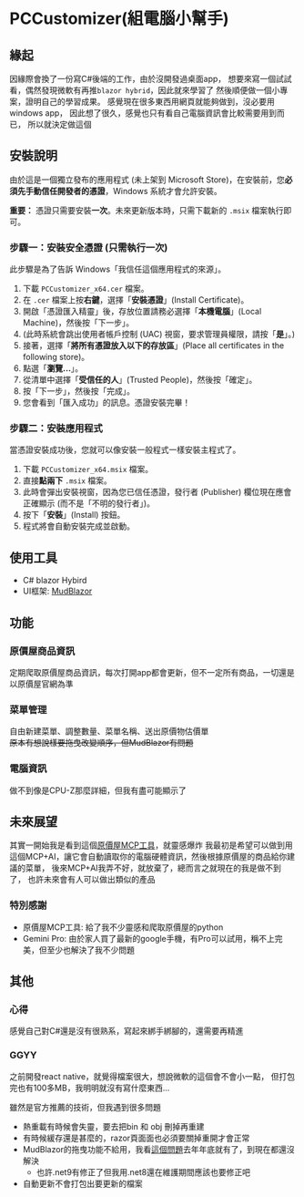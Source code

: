 # PCCustomizer(組電腦小幫手)

## 緣起

因緣際會換了一份寫C#後端的工作，由於沒開發過桌面app，
想要來寫一個試試看，偶然發現微軟有再推`blazor hybrid`，因此就來學習了
然後順便做一個小專案，證明自己的學習成果。
感覺現在很多東西用網頁就能夠做到，沒必要用windows app，
因此想了很久，感覺也只有看自己電腦資訊會比較需要用到而已，
所以就決定做這個

## 安裝說明

由於這是一個獨立發布的應用程式 (未上架到 Microsoft Store)，在安裝前，您**必須先手動信任開發者的憑證**，Windows 系統才會允許安裝。

**重要：** 憑證只需要安裝**一次**。未來更新版本時，只需下載新的 `.msix` 檔案執行即可。

### 步驟一：安裝安全憑證 (只需執行一次)

此步驟是為了告訴 Windows「我信任這個應用程式的來源」。

1.  下載 `PCCustomizer_x64.cer` 檔案。
2.  在 `.cer` 檔案上按**右鍵**，選擇「**安裝憑證**」(Install Certificate)。
3.  開啟「憑證匯入精靈」後，存放位置請務必選擇「**本機電腦**」(Local Machine)，然後按「下一步」。
4.  (此時系統會跳出使用者帳戶控制 (UAC) 視窗，要求管理員權限，請按「**是**」。)
5.  接著，選擇「**將所有憑證放入以下的存放區**」(Place all certificates in the following store)。
6.  點選「**瀏覽...**」。
7.  從清單中選擇「**受信任的人**」(Trusted People)，然後按「確定」。
8.  按「下一步」，然後按「完成」。
9.  您會看到「匯入成功」的訊息。憑證安裝完畢！

### 步驟二：安裝應用程式

當憑證安裝成功後，您就可以像安裝一般程式一樣安裝主程式了。

1.  下載 `PCCustomizer_x64.msix` 檔案。
2.  直接**點兩下** `.msix` 檔案。
3.  此時會彈出安裝視窗，因為您已信任憑證，發行者 (Publisher) 欄位現在應會正確顯示 (而不是「不明的發行者」)。
4.  按下「**安裝**」(Install) 按鈕。
5.  程式將會自動安裝完成並啟動。

## 使用工具

- C# blazor Hybird
- UI框架: [MudBlazor](https://mudblazor.com/getting-started/installation#using-templates)

## 功能

### 原價屋商品資訊

定期爬取原價屋商品資訊，每次打開app都會更新，但不一定所有商品，一切還是以原價屋官網為準

### 菜單管理

自由新建菜單、調整數量、菜單名稱、送出原價物估價單  
~~原本有想說樣要拖曳改變順序，但MudBlazor有問題~~

### 電腦資訊

做不到像是CPU-Z那麼詳細，但我有盡可能顯示了

## 未來展望

其實一開始我是看到這個[原價屋MCP工具](https://github.com/shyuan/coolpc-mcp-server)，就靈感爆炸
我最初是希望可以做到用這個MCP+AI，讓它會自動讀取你的電腦硬體資訊，然後根據原價屋的商品給你建議的菜單，
後來MCP+AI我弄不好，就放棄了，總而言之就現在的我是做不到了，
也許未來會有人可以做出類似的產品


### 特別感謝

- 原價屋MCP工具: 給了我不少靈感和爬取原價屋的python
- Gemini Pro: 由於家人買了最新的google手機，有Pro可以試用，稱不上完美，但至少也解決了我不少問題

## 其他

### 心得

感覺自己對C#還是沒有很熟系，寫起來綁手綁腳的，還需要再精進

### GGYY

之前開發react native，就覺得檔案很大，想說微軟的這個會不會小一點，
但打包完也有100多MB，我明明就沒有寫什麼東西...

雖然是官方推薦的技術，但我遇到很多問題

- 熱重載有時候會失靈，要去把bin 和 obj 刪掉再重建
- 有時候緩存還是甚麼的，razor頁面面也必須要關掉重開才會正常
- MudBlazor的拖曳功能不給用，我看[這個問題](https://github.com/MicrosoftEdge/WebView2Feedback/issues/2805#issuecomment-1657218079)去年年底就有了，到現在都還沒解決
  - 也許.net9有修正了但我用.net8還在維護期間應該也要修正吧 
- 自動更新不會打包出要更新的檔案


